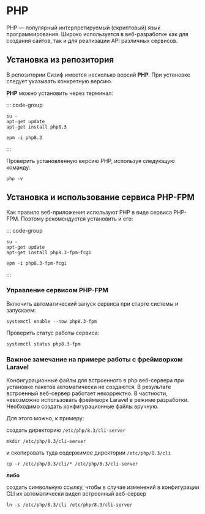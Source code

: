 # PHP

PHP — популярный интерпретируемый (скриптовый) язык программирования. Широко используется в веб-разработке как для создания сайтов, так и для реализации API различных сервисов.

## Установка из репозитория

В репозитории Сизиф имеется несколько версий **PHP**. При установке следует указывать конкретную версию.

**PHP** можно установить через терминал:

::: code-group

```shell[apt-get]
su -
apt-get update
apt-get install php8.3
```
```shell[epm]
epm -i php8.3
```
:::

Проверить установленную версию PHP, используя следующую команду:

```shell
php -v
```

## Установка и использование сервиса PHP-FPM

Как правило веб-приложения используют PHP в виде сервиса PHP-FPM. Поэтому рекомендуется установить и его:

::: code-group

```shell[apt-get]
su -
apt-get update
apt-get install php8.3-fpm-fcgi
```
```shell[epm]
epm -i php8.3-fpm-fcgi
```
:::

### Управление сервисом PHP-FPM

Включить автоматический запуск сервиса при старте системы и запускаем:

```shell
systemctl enable --now php8.3-fpm
```

Проверить статус работы сервиса:

```shell
systemctl status php8.3-fpm
```

### Важное замечание на примере работы с фреймворком Laravel

Конфигурационные файлы для встроенного в php веб-сервера при установке пакетов автоматически не создаются. В результате встроенный веб-сервер работает некорректно. В частности, невозможно использовать фреймворк Laravel в режиме разработки. Необходимо создать конфигурационные файлы вручную.

Для этого можно, к примеру:

создать директорию `/etc/php/8.3/cli-server`

```shell
mkdir /etc/php/8.3/cli-server
```

и скопировать туда содержимое директории `/etc/php/8.3/cli`

```shell
cp -r /etc/php/8.3/cli/* /etc/php/8.3/cli-server
```

**либо**

создать символьную ссылку, чтобы в случае изменений в конфигурации CLI их автоматически видел встроенный веб-сервер

```shell
ln -s /etc/php/8.3/cli /etc/php/8.3/cli-server
```



